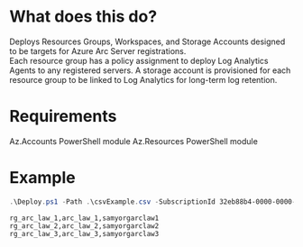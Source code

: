 # What does this do?
Deploys Resources Groups, Workspaces, and Storage Accounts designed to be targets for Azure Arc Server registrations.  
Each resource group has a policy assignment to deploy Log Analytics Agents to any registered servers.
A storage account is provisioned for each resource group to be linked to Log Analytics for long-term log retention.

# Requirements
Az.Accounts PowerShell module
Az.Resources PowerShell module

# Example

```Powershell
.\Deploy.ps1 -Path .\csvExample.csv -SubscriptionId 32eb88b4-0000-0000-85e3-ec8b7ce1fc00 -Location "eastus"
```

```CSV
rg_arc_law_1,arc_law_1,samyorgarclaw1
rg_arc_law_2,arc_law_2,samyorgarclaw2
rg_arc_law_3,arc_law_3,samyorgarclaw3
```